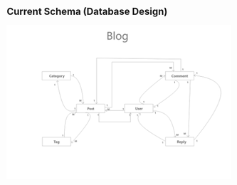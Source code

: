 ## Current Schema (Database Design)

<p align="center"><a href="https://github.com/Mohamed-Tallal/Vue-Blog/blob/main/public/Database_Design/ERD_Blog.png" target="_blank"><img src="public/Database_Design/ERD_Blog.png"></a></p>
